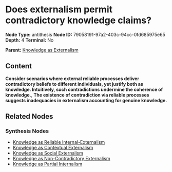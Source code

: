 # Does externalism permit contradictory knowledge claims?

**Node Type:** antithesis
**Node ID:** 79058191-97a2-403c-94cc-0fd685975e65
**Depth:** 4
**Terminal:** No

**Parent:** [Knowledge as Externalism](knowledge-as-externalism-synthesis-c26a5cc8-607f-4e78-b201-1e5af13eb3d5.md)

## Content

**Consider scenarios where external reliable processes deliver contradictory beliefs to different individuals, yet justify both as knowledge. Intuitively, such contradictions undermine the coherence of knowledge.**, **The existence of contradiction via reliable processes suggests inadequacies in externalism accounting for genuine knowledge.**

## Related Nodes

### Synthesis Nodes

- [Knowledge as Reliable Internal-Externalism](knowledge-as-reliable-internal-externalism-synthesis-6205190d-77d9-4b79-ac43-6ae136655815.md)
- [Knowledge as Contextual Externalism](knowledge-as-contextual-externalism-synthesis-03281e8d-793e-441b-a417-9dde1f9769f3.md)
- [Knowledge as Social Externalism](knowledge-as-social-externalism-synthesis-28c66fe6-5dde-4659-9d93-3b9a33c0a9c1.md)
- [Knowledge as Non-Contradictory Externalism](knowledge-as-non-contradictory-externalism-synthesis-57706454-f602-46d8-89b5-0fa45a5b0686.md)
- [Knowledge as Partial Internalism](knowledge-as-partial-internalism-synthesis-ade5aa71-94c0-486e-87bf-a25766629691.md)

